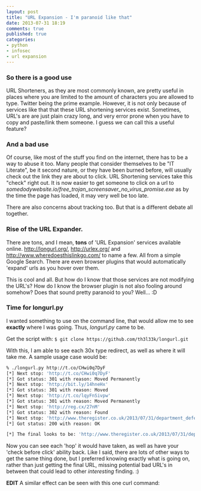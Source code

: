 ```yaml
---
layout: post
title: "URL Expansion - I'm paranoid like that"
date: 2013-07-31 18:19
comments: true
published: true
categories: 
- python
- infosec
- url expansion
---
```


### So there is a good use
URL Shorteners, as they are most commonly known, are pretty useful in places where you are limited to the amount of characters you are allowed to type. Twitter being the prime example. However, it is not only because of services like that that these URL shortening services exist. Sometimes, URL's are are just plain crazy long, and very error prone when you have to copy and paste/link them someone. I guess we can call this a useful feature?

### And a bad use
Of course, like most of the stuff you find on the internet, there has to be a way to abuse it too. Many people that consider themselves to be "IT Literate", be it second nature, or they have been burned before, will usually check out the link they are about to click. URL Shortening services take this "check" right out. It is now easier to get someone to click on a url to *somedodywebsite.io/free_trojan_screensaver_no_virus_promise.exe* as by the time the page has loaded, it may very well be too late.

There are also concerns about tracking too. But that is a different debate all together.

### Rise of the URL Expander.
There are tons, and I mean, **tons** of 'URL Expansion' services available online. http://longurl.org/, http://urlex.org/ and http://www.wheredoesthislinkgo.com/ to name a few. All from a simple Google Search. There are even browser plugins that would automatically 'expand' urls  as you hover over them.

This is cool and all. But how do I know that those services are not modifying the URL's? How do I know the browser plugin is not also fooling around somehow? Does that sound pretty paranoid to you? Well... :D

### Time for longurl.py
I wanted something to use on the command line, that would allow me to see **exactly** where I was going. Thus, *longurl.py* came to be.

Get the script with: `$ git clone https://github.com/th3l33k/longurl.git`

With this, I am able to see each 30x type redirect, as well as where it will take me. A sample usage case would be:

```bash longurl.py Usage
% ./longurl.py http://t.co/CHwi0q7DyF
[*] Next stop: 'http://t.co/CHwi0q7DyF'
[*] Got status: 301 with reason: Moved Permanently
[*] Next stop: 'http://bit.ly/14hneHx'
[*] Got status: 301 with reason: Moved
[*] Next stop: 'http://t.co/lqyFnSivpw'
[*] Got status: 301 with reason: Moved Permanently
[*] Next stop: 'http://reg.cx/27nM'
[*] Got status: 302 with reason: Found
[*] Next stop: 'http://www.theregister.co.uk/2013/07/31/department_defence_no_lenovo_ban/'
[*] Got status: 200 with reason: OK

[*] The final looks to be: 'http://www.theregister.co.uk/2013/07/31/department_defence_no_lenovo_ban/'
```

Now you can see each 'hop' it would have taken, as well as have your 'check before click' ability back. Like I said, there are lots of other ways to get the same thing done, but I preferred knowing exactly what is going on, rather than just getting the final URL, missing potential bad URL's in between that could lead to other _interesting_ finding. :)

**EDIT**
A similar effect can be seen with this one curl command:
